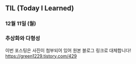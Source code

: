 ## TIL (Today I Learned)

### 12월 11일 (월)    
### 추상화와 다형성    
이번 포스팅은 사진이 첨부되어 있어 원본 블로그 링크로 대체합니다!   
https://green1229.tistory.com/429    